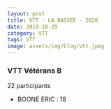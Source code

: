 ```yaml
---
layout: post
title: VTT - LA BASSEE - 2020
date: 2019-10-20
category: VTT
tags: VTT
image: assets/img/blog/vtt.jpeg
---
```


### VTT Vétérans B
22 participants
- BOONE ERIC : 18
